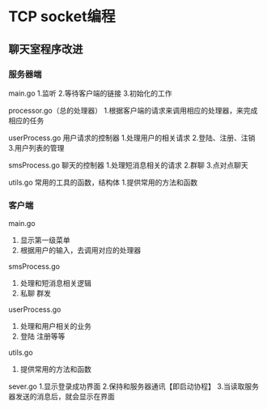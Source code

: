 # TCP socket编程

## 聊天室程序改进

### 服务器端
main.go
1.监听
2.等待客户端的链接
3.初始化的工作

processor.go（总的处理器）
1.根据客户端的请求来调用相应的处理器，来完成相应的任务

userProcess.go 用户请求的控制器
1.处理用户的相关请求
2.登陆、注册、注销
3.用户列表的管理

smsProcess.go 聊天的控制器
1.处理短消息相关的请求
2.群聊
3.点对点聊天

utils.go 常用的工具的函数，结构体
1.提供常用的方法和函数


### 客户端
main.go
1. 显示第一级菜单
2. 根据用户的输入，去调用对应的处理器

smsProcess.go
1. 处理和短消息相关逻辑
2. 私聊 群发

userProcess.go
1. 处理和用户相关的业务
2. 登陆 注册等等

utils.go
1. 提供常用的方法和函数

sever.go
1.显示登录成功界面
2.保持和服务器通讯【即启动协程】
3.当读取服务器发送的消息后，就会显示在界面